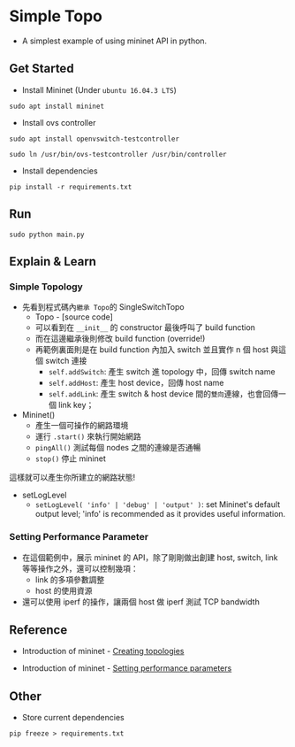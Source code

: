 # Simple Topo

* A simplest example of using mininet API in python.

## Get Started

* Install Mininet (Under `ubuntu 16.04.3 LTS`)
```
sudo apt install mininet
```

* Install ovs controller 
```
sudo apt install openvswitch-testcontroller

sudo ln /usr/bin/ovs-testcontroller /usr/bin/controller
```

* Install dependencies 
```
pip install -r requirements.txt
```

## Run 

```
sudo python main.py
```

## Explain & Learn

### Simple Topology
* 先看到程式碼內`繼承 Topo`的 SingleSwitchTopo
    * Topo - [source code]
    * 可以看到在 `__init__` 的 constructor 最後呼叫了 build function
    * 而在這邊繼承後則修改 build function (override!)
    * 再範例裏面則是在 build function 內加入 switch 並且實作 n 個 host 與這個 switch 連接
        * `self.addSwitch`: 產生 switch 進 topology 中，回傳 switch name
        * `self.addHost`: 產生 host device，回傳 host name
        * `self.addLink`: 產生 switch & host device 間的`雙向`連線，也會回傳一個 link key；
* Mininet()
    * 產生一個可操作的網路環境
    * 運行 `.start()` 來執行開始網路
    * `pingAll()` 測試每個 nodes 之間的連線是否通暢
    * `stop()` 停止 mininet

這樣就可以產生你所建立的網路狀態!

* setLogLevel
    * `setLogLevel( 'info' | 'debug' | 'output' )`: set Mininet's default output level; 'info' is recommended as it provides useful information.

### Setting Performance Parameter

* 在這個範例中，展示 mininet 的 API，除了剛剛做出創建 host, switch, link 等等操作之外，還可以控制幾項：
    * link 的多項參數調整
    * host 的使用資源
* 還可以使用 iperf 的操作，讓兩個 host 做 iperf 測試 TCP bandwidth 

## Reference

* Introduction of mininet - [Creating topologies](https://github.com/mininet/mininet/wiki/Introduction-to-Mininet#creating-topologies)

* Introduction of mininet - [Setting performance parameters](https://github.com/mininet/mininet/wiki/Introduction-to-Mininet#setting-performance-parameters)



## Other

* Store current dependencies
```
pip freeze > requirements.txt
```